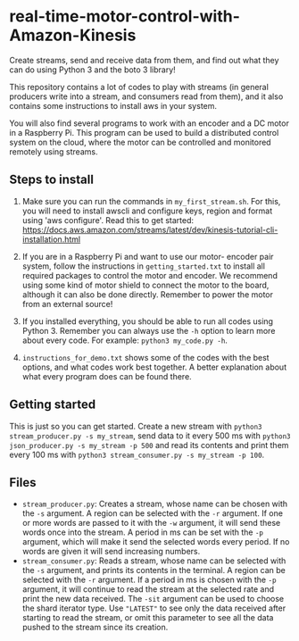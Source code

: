 # real-time-motor-control-with-Amazon-Kinesis

Create streams, send and receive data from them, and find out what they can do using Python 3 and the boto 3 library!

This repository contains a lot of codes to play with streams (in general producers write into a stream, and consumers read from them),
and it also contains some instructions to install aws in your system.

You  will also find several programs to work with an encoder and a DC motor in a Raspberry Pi. This program can be used to build a distributed control system on the cloud,
where the motor can be controlled and monitored remotely using streams.

## Steps to install

1. Make sure you can run the commands in `my_first_stream.sh`. For this, you will need to install awscli and configure keys, region and format using 'aws configure'.
Read this to get started: https://docs.aws.amazon.com/streams/latest/dev/kinesis-tutorial-cli-installation.html

2. If you are in a Raspberry Pi and want to use our motor- encoder pair system, follow the instructions in `getting_started.txt` to install all required packages to control
the motor and encoder. We recommend using some kind of motor shield to connect the motor to the board, although it can also be done directly. Remember to power the motor from
an external source!

3. If you installed everything, you should be able to run all codes using Python 3. Remember you can always use the `-h` option to learn more about every code.
For example: `python3 my_code.py -h`.

4. `instructions_for_demo.txt` shows some of the codes with the best options, and what codes work best together. A better explanation about what every program does can be found there.

## Getting started

This is just so you can get started. Create a new stream with `python3 stream_producer.py -s my_stream`, send data to it every 500 ms with `python3 json_producer.py -s my_stream -p 500`
and read its contents and print them every 100 ms with `python3 stream_consumer.py -s my_stream -p 100`.

## Files

* `stream_producer.py`: Creates a stream, whose name can be chosen with the `-s` argument. A region can be selected with the `-r` argument. If one or more words are passed to it with the `-w` argument,
it will send these words once into the stream. A period in ms can be set with the `-p` argument, which will make it send the selected words every period. If no words are given it will send increasing numbers.
* `stream_consumer.py`: Reads a stream, whose name can be selected with the `-s` argument, and prints its contents in the terminal. A region can be selected with the `-r` argument.
If a period in ms is chosen with the `-p` argument, it will continue to read the stream at the selected rate and print the new data received. The `-sit` argument can be used to choose the
shard iterator type. Use `"LATEST"` to see only the data received after starting to read the stream, or omit this parameter to see all the data pushed to the stream since its creation.